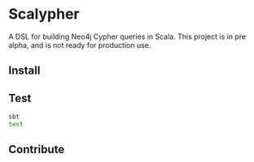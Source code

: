 # Scalypher

A DSL for building Neo4j Cypher queries in Scala. This project is in pre alpha, and is not ready for production use. 

## Install

## Test

```bash
sbt
test
```

## Contribute

